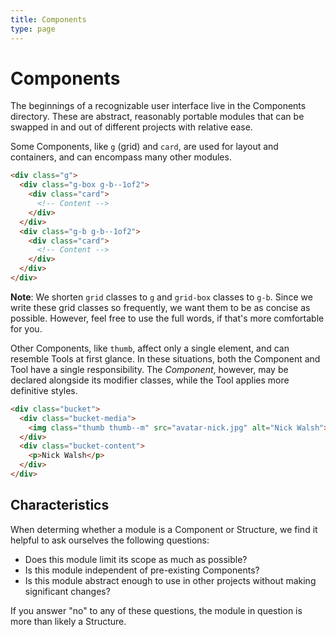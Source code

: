```yaml
---
title: Components
type: page
---
```


Components
==========

The beginnings of a recognizable user interface live in the Components directory. These are abstract, reasonably portable modules that can be swapped in and out of different projects with relative ease.

Some Components, like `g` (grid) and `card`, are used for layout and containers, and can encompass many other modules.

```html
<div class="g">
  <div class="g-box g-b--1of2">
    <div class="card">
      <!-- Content -->
    </div>
  </div>
  <div class="g-b g-b--1of2">
    <div class="card">
      <!-- Content -->
    </div>
  </div>
</div>
```

**Note**: We shorten `grid` classes to `g` and `grid-box` classes to `g-b`. Since we write these grid classes so frequently, we want them to be as concise as possible. However, feel free to use the full words, if that's more comfortable for you.

Other Components, like `thumb`, affect only a single element, and can resemble Tools at first glance. In these situations, both the Component and Tool have a single responsibility. The *Component*, however, may be declared alongside its modifier classes, while the Tool applies more definitive styles.

```html
<div class="bucket">
  <div class="bucket-media">
    <img class="thumb thumb--m" src="avatar-nick.jpg" alt="Nick Walsh">
  </div>
  <div class="bucket-content">
    <p>Nick Walsh</p>
  </div>
</div>
```

Characteristics
---------------

When determing whether a module is a Component or Structure, we find it helpful to ask ourselves the following questions:

- Does this module limit its scope as much as possible?
- Is this module independent of pre-existing Components?
- Is this module abstract enough to use in other projects without making significant changes?

If you answer "no" to any of these questions, the module in question is more than likely a Structure.
